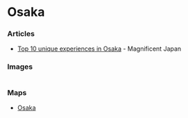 # Osaka

### Articles

* [Top 10 unique experiences in Osaka](https://www.magnificentjapan.com/top-10-most-unique-experiences-in-osaka/) - Magnificent Japan

### Images

<figure><img src="https://i.pinimg.com/736x/32/3c/2c/323c2c03af33bd1b0b0fdd7802b7c26b.jpg" alt=""><figcaption></figcaption></figure>

### Maps

* [Osaka](https://www.google.com/maps/d/u/0/viewer?mid=1nT_WwCO5ADmnbEe8kx8MScFEVVGaXVQ\&ll=34.65968068318899%2C135.50987719999998\&z=13)
